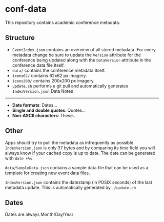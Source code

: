 conf-data
=========

This repository contains academic conference metadata.

Structure
---------

* ``EventIndex.json`` contains an overview of all stored metadata. For every metadata change be sure to update the ``Version`` attribute for the conference being updated along with the ``DataVersion`` attribute in the conference data file itself.
* ``data/`` contains the conference metadata itself.
* ``icons62/`` contains 62x62 px imagery.
* ``icons200/`` contains 200x200 px imagery.
* ``update.sh`` performs a git pull and automatically generates ``IndexVersion.json``
Data Notes
----------

* **Date formats**: Dates...
* **Single and double quotes**: Quotes...
* **Non-ASCII characters**: These...

Other
-----

Apps should try to pull the metadata as infrequently as possible. ``IndexVersion.json`` is only 37 bytes and by comparing its time field you will always know if your cached copy is up to date. The date can be generated with ``date +%s``.

``data/SampleData.json`` contains a sample data file that can be used as a template for creating new event data files.

``IndexVersion.json`` contains the datestamp (in POSIX seconds) of the last metadata update. This is automatically generated by ``./update.sh``

Dates
------

Dates are always Month/Day/Year

